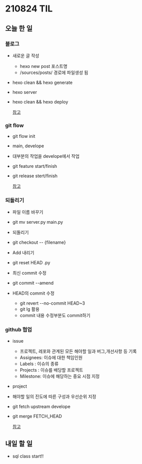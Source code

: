 # 210824 TIL

## 오늘 한 일

### 블로그

- 새로운 글 작성
  - hexo new post 포스트명 
  - /sources/posts/ 경로에 파일생성 됨
- hexo clean && hexo generate
- hexo server
- hexo clean && hexo deploy

   <a href="https://www.youtube.com/watch?v=FwRKkZXSdY8">참고</a>

### git flow

- git flow init
 - main, develope
 - 대부분의 작업을 develope에서 작업

- git feature start/finish
- git release stert/finish

   <a href="https://danielkummer.github.io/git-flow-cheatsheet/index.ko_KR.html">참고</a>

### 되돌리기

- 파일 이름 바꾸기
 - git mv server.py main.py
 
- 되돌리기
 - git checkout -- {filename}
 
- Add 내리기
 - git reset HEAD  .py
 
- 최신 commit 수정
 - git commit --amend
 
- HEAD의 commit 수정
  - git revert --no-commit HEAD~3
  - git lg 활용
  - commit 내용 수정부분도 commit하기

### github 협업

- issue
  - 프로젝트, 레포와 관계된 모든 해야할 일과 버그,개선사항 등 기록
  - Assignees: 이슈에 대한 책임인원
  - Labels   : 이슈의 종류
  - Projects : 이슈를 배당할 프로젝트
  - Milestone: 이슈에 해당하는 중요 시점 지정



- project
 - 해야할 일의 진도에 따른 구성과 우선순위 지정


- git fetch upstream develope
- git merge FETCH_HEAD


   <a href="https://www.youtube.com/watch?v=x7tW5ACgs58">참고</a>
 
## 내일 할 일

- sql class start!!
